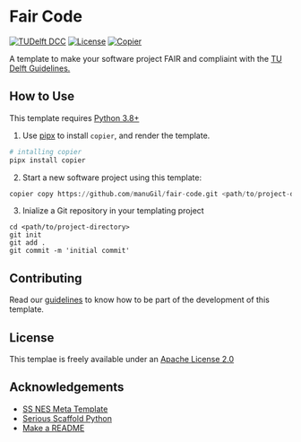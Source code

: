 # Fair Code

[![TUDelft DCC](https://img.shields.io/badge/tu_delft-DCC-black?style=flat&label=TU%20Delft&labelColor=%23000000%20&color=%2300A6D6)](https://dcc.tudelft.nl)
[![License](https://img.shields.io/badge/License-Apache_2.0-blue.svg)](https://opensource.org/licenses/Apache-2.0)
[![Copier](https://img.shields.io/endpoint?url=https://raw.githubusercontent.com/copier-org/copier/master/img/badge/badge-black.json)](https://github.com/copier-org/copier)

A template to make your software project FAIR and compliaint with the [TU Delft Guidelines.](https://zenodo.org/records/4629635)

## How to Use

This template requires [Python 3.8+](https://www.python.org/downloads/) 

1. Use [pipx](https://pipx.pypa.io/stable/installation/) to install `copier`, and render the template.

```bash
# intalling copier
pipx install copier
```

2. Start a new software project using this template:

```python
copier copy https://github.com/manuGil/fair-code.git <path/to/project-directory>
```

3. Inialize a Git repository in your templating project

```shell
cd <path/to/project-directory>
git init
git add . 
git commit -m 'initial commit'
```

## Contributing
Read our [guidelines](CONTRIBUTING.md) to know how to be part of the development of this template. 

## License

This templae is freely available under an [Apache License 2.0](https://choosealicense.com/licenses/apache-2.0/)

## Acknowledgements

* [SS NES Meta Template](https://github.com/SS-NES/meta-template)
* [Serious Scaffold Python](https://github.com/serious-scaffold/ss-python)
* [Make a README](https://www.makeareadme.com/)
